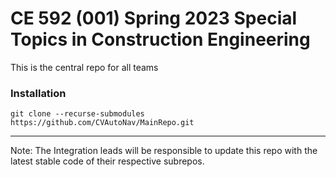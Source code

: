 # CE 592 (001) Spring 2023 Special Topics in Construction Engineering

This is the central repo for all teams

### Installation

```
git clone --recurse-submodules https://github.com/CVAutoNav/MainRepo.git
```

---

Note: The Integration leads will be responsible to update this repo with the latest stable code of their respective subrepos.

